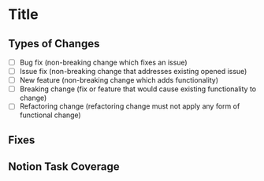 # Title

<!-- The title should be the name of the pull request being made -->

<!-- 
	Describe your changes in detail

	Example:
	- Added a new feature

	This new feature is very cool because it allows users to do X, Y, and Z

	- Fixed a bug
	- I forgor
	- Updated the documentation
	- Ate a sandwich
	- etc.
 -->

## Types of Changes

<!-- What types of changes does your code introduce? Please tick all the boxes that apply: -->

- [ ] Bug fix (non-breaking change which fixes an issue)
- [ ] Issue fix (non-breaking change that addresses existing opened issue)
- [ ] New feature (non-breaking change which adds functionality)
- [ ] Breaking change (fix or feature that would cause existing functionality to change)
- [ ] Refactoring change (refactoring change must not apply any form of functional change)

## Fixes

<!-- If there's an issue fix involved in this PR, please link the related issues using `fixes #number`
fixes #5
fixes #11
fixes #15

N/A if not applicable
-->

## Notion Task Coverage

<!-- List down the Notion tasks that are covered by this PR
- ffeat/marketplace-thing/hinjourn
- bfeat/marketplace-thing/kar
- dfeat/marketplace-thing/george

N/A if not applicable
-->
